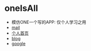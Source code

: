 # oneIsAll

* 模仿ONE一个写的APP: 仅个人学习之用
* <a href="mailto:mail@yuxiang.ren" target="_blank">mail</a>
* <a href="https://shlyren.com" target="_blank">个人首页</a>
* <a href="https://yuxiang.ren" target="_blank">blog</a>
* <a href="https://520lml.com" target="_blank">google</a>

